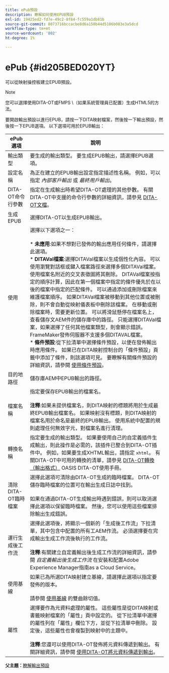 ```yaml
---
title: ePub預設
description: 瞭解如何使用EPUB預設
exl-id: 19425ed2-fd7e-49c2-8f84-fc559a1db81b
source-git-commit: 8073716bccacbe8d6a158b44d5106b083e3a5dcd
workflow-type: tm+mt
source-wordcount: '802'
ht-degree: 1%

---
```


# ePub {#id205BED020YT}

可以從映射操控板建立EPUB預設。

>[!NOTE]
>
> 您可以選擇使用DITA-OT或FMPS \（如果系統管理員已配置）生成HTML5的方法。

要開啟輸出預設以進行EPUB，請按一下DITA映射檔案，然後按一下輸出預設，然後按一下EPUB選項。 以下選項可用於EPUB輸出：

| ePub選項 | 說明 |
| --- | --- |
| 輸出類型 | 要生成的輸出類型。 要生成EPUB輸出，請選擇EPUB選項。 |
| 設定名稱 | 為正在建立的EPUB輸出設定指定描述性名稱。 例如，可以指定 _內部客戶輸出_ 或 _最終用戶輸出_。 |
| DITA-OT命令行參數 | 指定在生成輸出時希望DITA-OT處理的其他參數。 有關DITA-OT中支援的命令行參數的詳細資訊，請參見 [DITA-OT文檔](https://www.dita-ot.org/)。 |
| 生成EPUB | 選擇DITA-OT以生成EPUB輸出。 |
| 使用 | 選擇以下選項之一：<br><br>* **未應用**:如果不想對已發佈的輸出應用任何條件，請選擇此選項。<br>* **DITAVal檔案**:選擇DITAVal檔案以生成個性化內容。 可以使用瀏覽對話框或鍵入檔案路徑來選擇多個DITAVal檔案。 使用檔案名附近的交叉表徵圖將其刪除。 DITAVal檔案按指定的順序計算，因此在第一個檔案中指定的條件優先於在以後的檔案中指定的匹配條件。 可以通過添加或刪除檔案來維護檔案順序。 如果DITAVal檔案被移動到其他位置或被刪除，則不會自動從映射儀表板中刪除該檔案。 在移動或刪除檔案時，需要更新位置。 可以將滑鼠懸停在檔案名上，查看儲存文AEM件的儲存庫中的路徑。 只能選擇DITAVal檔案，如果選擇了任何其他檔案類型，則會顯示錯誤。 FrameMaker發佈伺服器不支援多個DITAVAL檔案。<br>* **條件預設**:從下拉清單中選擇條件預設，以便在發佈輸出時應用條件。 如果已在DITA映射控制台的「條件預設」頁籤中添加了條件，則該選項可見。 要瞭解有關條件預設的詳細資訊，請參閱 [使用條件預設](generate-output-use-condition-presets.md#id1825FL004PN)。 |
| 目的地路徑 | 儲存庫AEM中EPUB輸出的路徑。 |
| 檔案名稱 | 指定要保存EPUB輸出的檔案名。<br><br>**注釋**:如果未提供檔案名，則DITA映射的標題將用於生成最終EPUB輸出檔案名。 如果映射沒有標題，則DITA映射的檔案名用於命名是最終的EPUB輸出。 使用系統中配置的規則處理任何無效字元，對檔案名進行清理。 |
| 轉換名稱 | 指定要生成的輸出類型。 如果要使用自己的自定義插件生成輸出，則此操作是必需的，該插件已整合到DITA-OT插件中。 例如，如果要生成XHTML輸出，請指定 `xhtml`。 有關DITA-OT中可用的轉換的清單，請參見 [DITA-OT轉換（輸出格式）](http://www.dita-ot.org/2.3/user-guide/AvailableTransforms.md) OASIS DITA-OT使用手冊。 |
| 清除DITA-OT臨時檔案 | 選擇此選項可清除由DITA-OT生成的臨時檔案。 DITA-OT儲存臨時檔案的位置可在輸出生成日誌中找到。<br><br>如果在通過DITA-OT生成輸出時遇到錯誤，則可以取消選擇此選項以保留臨時檔案。 然後，您可以使用這些檔案排除輸出生成錯誤。 |
| 運行生成後工作流 | 選擇此選項後，將顯示一個新的「生成後工作流」下拉清單，其中包含中配置的所有工AEM作流。 必須選擇要在完成輸出生成工作流後執行的工作流。<br><br>**注釋**:有關建立自定義輸出後生成工作流的詳細資訊，請參閱 _自定義輸出後生成工作流_ 在安裝和配置Adobe Experience Manager指南as a Cloud Service。 |
| 使用基線 | 如果已為所選DITA映射建立基線，請選擇此選項以指定要發佈的版本。<br><br>請參閱 [使用基線](generate-output-use-baseline-for-publishing.md#id1825FI0J0PF) 的雙曲餘切值。 |
| 屬性 | 選擇要作為元資料處理的屬性。 這些屬性是從DITA映射或書籤映射檔案的「屬性」頁中設定的。 從下拉清單中選擇的屬性列在「屬性」欄位下方，並從下拉清單中刪除。 設定後，這些屬性也會複製到映射中的主題中。<br><br>**注釋**:您還可以使用DITA-OT發佈將元資料傳遞到輸出。 有關詳細資訊，請參閱 [使用DITA-OT將元資料傳遞到輸出](pass-metadata-dita-ot.md#id21BJ00QD0XA)。 |

**父主題：**[&#x200B;瞭解輸出預設](generate-output-understand-presets.md)
